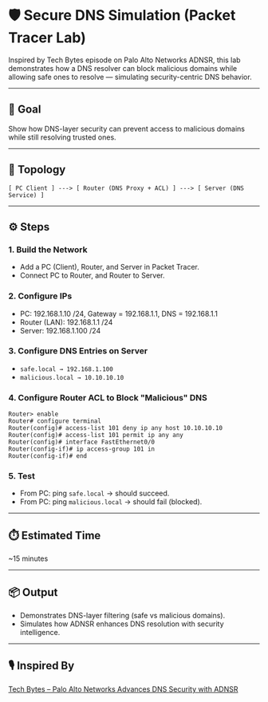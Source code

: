 # 🛡️ Secure DNS Simulation (Packet Tracer Lab)

Inspired by Tech Bytes episode on Palo Alto Networks ADNSR, this lab demonstrates how a DNS resolver can block malicious domains while allowing safe ones to resolve — simulating security-centric DNS behavior.

---

## 🎯 Goal
Show how DNS-layer security can prevent access to malicious domains while still resolving trusted ones.

---

## 🧱 Topology
```
[ PC Client ] ---> [ Router (DNS Proxy + ACL) ] ---> [ Server (DNS Service) ]
```

---

## ⚙️ Steps

### 1. Build the Network
- Add a PC (Client), Router, and Server in Packet Tracer.
- Connect PC to Router, and Router to Server.

### 2. Configure IPs
- PC: 192.168.1.10 /24, Gateway = 192.168.1.1, DNS = 192.168.1.1
- Router (LAN): 192.168.1.1 /24
- Server: 192.168.1.100 /24

### 3. Configure DNS Entries on Server
- `safe.local → 192.168.1.100`
- `malicious.local → 10.10.10.10`

### 4. Configure Router ACL to Block "Malicious" DNS
```
Router> enable
Router# configure terminal
Router(config)# access-list 101 deny ip any host 10.10.10.10
Router(config)# access-list 101 permit ip any any
Router(config)# interface FastEthernet0/0
Router(config-if)# ip access-group 101 in
Router(config-if)# end
```

### 5. Test
- From PC: ping `safe.local` → should succeed.
- From PC: ping `malicious.local` → should fail (blocked).

---

## ⏱️ Estimated Time
~15 minutes

---

## 📦 Output
- Demonstrates DNS-layer filtering (safe vs malicious domains).
- Simulates how ADNSR enhances DNS resolution with security intelligence.

---

## 🎙️ Inspired By
[Tech Bytes – Palo Alto Networks Advances DNS Security with ADNSR](https://packetpushers.net/podcast/tech-bytes-palo-alto-networks-advances-dns-security-with-adnsr)
